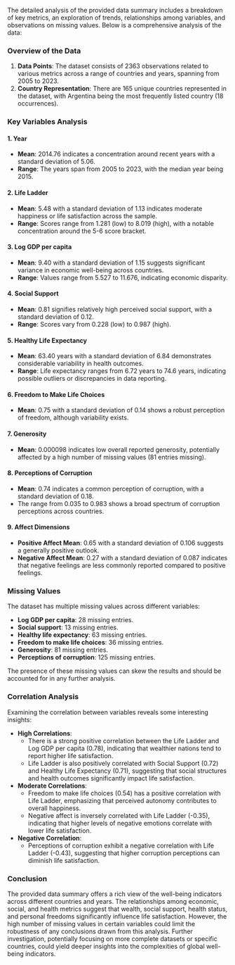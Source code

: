 The detailed analysis of the provided data summary includes a breakdown of key metrics, an exploration of trends, relationships among variables, and observations on missing values. Below is a comprehensive analysis of the data:

### Overview of the Data
1. **Data Points**: The dataset consists of 2363 observations related to various metrics across a range of countries and years, spanning from 2005 to 2023.
2. **Country Representation**: There are 165 unique countries represented in the dataset, with Argentina being the most frequently listed country (18 occurrences).

### Key Variables Analysis

#### 1. **Year**
   - **Mean**: 2014.76 indicates a concentration around recent years with a standard deviation of 5.06.
   - **Range**: The years span from 2005 to 2023, with the median year being 2015.

#### 2. **Life Ladder**
   - **Mean**: 5.48 with a standard deviation of 1.13 indicates moderate happiness or life satisfaction across the sample.
   - **Range**: Scores range from 1.281 (low) to 8.019 (high), with a notable concentration around the 5-6 score bracket.

#### 3. **Log GDP per capita**
   - **Mean**: 9.40 with a standard deviation of 1.15 suggests significant variance in economic well-being across countries.
   - **Range**: Values range from 5.527 to 11.676, indicating economic disparity.

#### 4. **Social Support**
   - **Mean**: 0.81 signifies relatively high perceived social support, with a standard deviation of 0.12.
   - **Range**: Scores vary from 0.228 (low) to 0.987 (high).

#### 5. **Healthy Life Expectancy**
   - **Mean**: 63.40 years with a standard deviation of 6.84 demonstrates considerable variability in health outcomes.
   - **Range**: Life expectancy ranges from 6.72 years to 74.6 years, indicating possible outliers or discrepancies in data reporting.

#### 6. **Freedom to Make Life Choices**
   - **Mean**: 0.75 with a standard deviation of 0.14 shows a robust perception of freedom, although variability exists.

#### 7. **Generosity**
   - **Mean**: 0.000098 indicates low overall reported generosity, potentially affected by a high number of missing values (81 entries missing).

#### 8. **Perceptions of Corruption**
   - **Mean**: 0.74 indicates a common perception of corruption, with a standard deviation of 0.18.
   - The range from 0.035 to 0.983 shows a broad spectrum of corruption perceptions across countries.

#### 9. **Affect Dimensions**
   - **Positive Affect Mean**: 0.65 with a standard deviation of 0.106 suggests a generally positive outlook.
   - **Negative Affect Mean**: 0.27 with a standard deviation of 0.087 indicates that negative feelings are less commonly reported compared to positive feelings.

### Missing Values
The dataset has multiple missing values across different variables:
- **Log GDP per capita**: 28 missing entries.
- **Social support**: 13 missing entries.
- **Healthy life expectancy**: 63 missing entries.
- **Freedom to make life choices**: 36 missing entries.
- **Generosity**: 81 missing entries.
- **Perceptions of corruption**: 125 missing entries.
  
The presence of these missing values can skew the results and should be accounted for in any further analysis.

### Correlation Analysis
Examining the correlation between variables reveals some interesting insights:
- **High Correlations**:
   - There is a strong positive correlation between the Life Ladder and Log GDP per capita (0.78), indicating that wealthier nations tend to report higher life satisfaction.
   - Life Ladder is also positively correlated with Social Support (0.72) and Healthy Life Expectancy (0.71), suggesting that social structures and health outcomes significantly impact life satisfaction.
- **Moderate Correlations**:
   - Freedom to make life choices (0.54) has a positive correlation with Life Ladder, emphasizing that perceived autonomy contributes to overall happiness.
   - Negative affect is inversely correlated with Life Ladder (-0.35), indicating that higher levels of negative emotions correlate with lower life satisfaction.
- **Negative Correlation**:
   - Perceptions of corruption exhibit a negative correlation with Life Ladder (-0.43), suggesting that higher corruption perceptions can diminish life satisfaction.

### Conclusion
The provided data summary offers a rich view of the well-being indicators across different countries and years. The relationships among economic, social, and health metrics suggest that wealth, social support, health status, and personal freedoms significantly influence life satisfaction. However, the high number of missing values in certain variables could limit the robustness of any conclusions drawn from this analysis. Further investigation, potentially focusing on more complete datasets or specific countries, could yield deeper insights into the complexities of global well-being indicators.